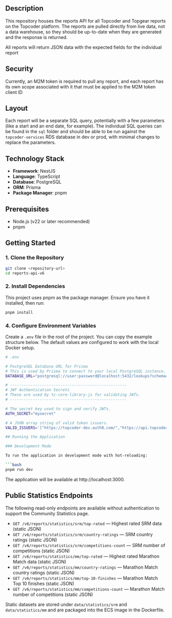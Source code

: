 ## Description

This repository houses the reports API for all Topcoder and Topgear reports on the Topcoder platform.  The reports are pulled directly from live data, not a data warehouse, so they should be up-to-date when they are generated and the response is returned.

All reports will return JSON data with the expected fields for the individual report

## Security

Currently, an M2M token is required to pull any report, and each report has its own scope associated with it that must be applied to the M2M token client ID

## Layout

Each report will be a separate SQL query, potentially with a few parameters (like a start and an end date, for example).  The individual SQL queries can be found in the `sql` folder and should be able to be run against the `topcoder-services` RDS database in dev or prod, with minimal changes to replace the parameters.

## Technology Stack

- **Framework**: NestJS
- **Language**: TypeScript
- **Database**: PostgreSQL
- **ORM**: Prisma
- **Package Manager**: pnpm

## Prerequisites

- Node.js (v22 or later recommended)
- pnpm

## Getting Started

### 1. Clone the Repository

```bash
git clone <repository-url>
cd reports-api-v6
```

### 2. Install Dependencies

This project uses pnpm as the package manager. Ensure you have it installed, then run:

```bash
pnpm install
```
### 4. Configure Environment Variables

Create a `.env` file in the root of the project. You can copy the example structure below. The default values are configured to work with the local Docker setup.

```bash
# .env

# PostgreSQL Database URL for Prisma
# This is used by Prisma to connect to your local PostgreSQL instance.
DATABASE_URL="postgresql://user:password@localhost:5432/lookups?schema=public"

# ---------------------------------------------------
# JWT Authentication Secrets
# These are used by tc-core-library-js for validating JWTs.
# ---------------------------------------------------

# The secret key used to sign and verify JWTs.
AUTH_SECRET="mysecret"

# A JSON array string of valid token issuers.
VALID_ISSUERS='["https://topcoder-dev.auth0.com/","https://api.topcoder.com"]'

## Running the Application

### Development Mode

To run the application in development mode with hot-reloading:

```bash
pnpm run dev
```

The application will be available at http://localhost:3000.

## Public Statistics Endpoints

The following read-only endpoints are available without authentication to support the Community Statistics page. 

- `GET /v6/reports/statistics/srm/top-rated` — Highest rated SRM data (static JSON)
- `GET /v6/reports/statistics/srm/country-ratings` — SRM country ratings (static JSON)
- `GET /v6/reports/statistics/srm/competitions-count` — SRM number of competitions (static JSON)
- `GET /v6/reports/statistics/mm/top-rated` — Highest rated Marathon Match data (static JSON)
- `GET /v6/reports/statistics/mm/country-ratings` — Marathon Match country ratings (static JSON)
- `GET /v6/reports/statistics/mm/top-10-finishes` — Marathon Match Top 10 finishes (static JSON)
- `GET /v6/reports/statistics/mm/competitions-count` — Marathon Match number of competitions (static JSON)

Static datasets are stored under `data/statistics/srm` and `data/statistics/mm` and are packaged into the ECS image in the Dockerfile.
